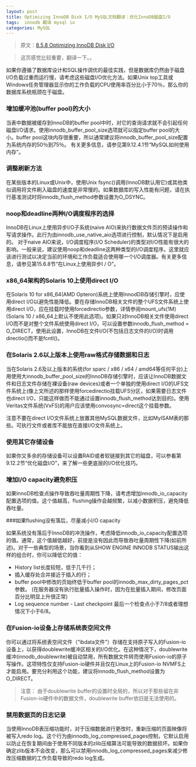 ```yaml
---
layout: post
title: Optimizing InnoDB Disk I/O MySQL文档翻译：优化InnoDB磁盘I/O
tags:  innodb 翻译 mysql io
categories: MySQL
---
```



> 原文：[8.5.8 Optimizing InnoDB Disk I/O](https://dev.mysql.com/doc/refman/5.7/en/optimizing-innodb-diskio.html)

> 这页感觉比较重要，翻译一下。。


如果你遵循了数据库设计和SQL操作调优的最佳实践，但是数据库仍然由于磁盘I/O负载过重而运行慢，请考虑这些磁盘I/O优化方法。如果Unix top工具或Windows任务管理器显示你的工作负载的CPU使用率百分比小于70％，那么你的数据库系统瓶颈在于磁盘。


### 增加缓冲池(buffer pool)的大小

  当表中数据被缓存到InnoDB的buffer pool中时，对它的查询请求就不会引起任何磁盘I/O请求。使用innodb_buffer_pool_size选项就可以指定buffer pool的大小。buffer pool这块内存很重要，所以通常建议将innodb_buffer_pool_size配置为系统内存的50％到75％。 有关更多信息，请参见第9.12.4.1节“MySQL如何使用内存”。

### 调整刷新方法

  在某些版本的Linux或Unix中，使用Unix fsync()调用(InnoDB默认用它)或其他类似调用将文件刷入磁盘的速度是非常慢的。如果数据库的写入性能有问题，请在执行基准测试时将innodb_flush_method参数设置为O_DSYNC。

### noop和deadline两种I/O调度程序的选择

  InnoDB在Linux上使用异步I/O子系统(naive AIO)来执行数据文件页的预读操作和写请求操作。此行为由innodb_use_native_aio选项进行控制，默认情况下是启用的。 对于naive AIO来说，I/O调度程序(I/O Scheduler)的类型对I/O性能有很大的影响。一般来说，建议使用noop和deadline这两种类型的I/O调度程序。这里就应该进行测试以决定当前的环境和工作负载适合使用哪一个I/O调度器。有关更多信息，请参见第15.6.8节“在Linux上使用异步I / O”。

### x86_64架构的Solaris 10上使用direct I/O

<!--more-->
  在Solaris 10 for x86_64(AMD Opteron)系统上使用InnodDB存储引擎时，应使用direct I/O以避免性能降低。要在存储InnoDB相关文件的整个UFS文件系统上使用direct I/O，应在挂载时使用forcedirectio参数，详情参阅mount_ufs(1M)(Solaris 10 / x86_64上默认不使用此选项)。如果只对InnoDB相关文件使用direct I/O而不是对整个文件系统使用direct I/O，可以设置参数innodb_flush_method = O_DIRECT，使用此设置，InnoDB在文件I/O(不包括日志文件的I/O)时调用directio()而不是fcntl()。

### 在Solaris 2.6以上版本上使用raw格式存储数据和日志

  当在Solaris 2.6及以上版本的系统(for sparc / x86 / x64 / amd64等任何平台)上用使用大innodb_buffer_pool_size的InnoDB存储引擎时，应该让InnoDB数据文件和日志文件存储在裸设备(raw devices)或者一个单独的使用direct I/O的UFS文件系统上(像上文所述的那样使用forcedirectio挂载UFS分区，如果需要日志文件也direct I/O，只能这样做而不能通过设置innodb_flush_method达到目的)。使用Veritas文件系统(VxFS)的用户应该使用convosync=direct这个挂载参数。

  注意不要在direct I/O文件系统上放置其他MySQL数据文件，比如MyISAM表的那些。可执行文件或者库不能放在直接I/O文件系统上。

### 使用其它存储设备

  如果你又多余的存储设备可以设置RAID或者软链接到其它的磁盘，可以参看第9.12.2节“优化磁盘I/O”，来了解一些更底层的I/O优化技巧。



### 增加I/O capacity避免积压

  如果InnoDB检查点操作导致吞吐量周期性下降，请考虑增加innodb_io_capacity配置选项的值。这个值越高，flushing操作会越频繁，以减小数据积压，避免降低吞吐量。

###如果flushing没有落后，尽量减小I/O capacity

  如果系统没有落后于InnoDB的冲洗操作，考虑降低innodb_io_capacity配置选项的值。通常，这个值越低越好，前提是没有因此而导致吞吐量周期性下降(如前所述)。对于一些典型的场景，当你看到从SHOW ENGINE INNODB STATUS输出这样的组合时，你可以降低它的值：
 - History list长度较短，低于几千行；
 - 插入缓存处合并接近于插入的行；
 - buffer pool中修改的页始终低于buffer pool的innodb_max_dirty_pages_pct参数。 (在服务器没有执行批量插入操作时，因为在批量插入期间，修改页面百分比明显上升很正常)
 - Log sequence number - Last checkpoint 最后一个检查点小于7/8或者理想情况下小于6/8。


### 在Fusion-io设备上存储系统表空间文件

  你可以通过将系统表空间文件（“ibdata文件”）存储在支持原子写入的Fusion-io设备上，以获得doublewrite缓冲区相关的I/O优化。在这种情况下，doublewrite缓冲(innodb_doublewrite)被自动禁用，所有数据文件转而使用Fusion-io的原子写操作。这项特性仅支持Fusion-io硬件并且仅在Linux上的Fusion-io NVMFS上才能启用。要充分利用这个功能，建议将innodb_flush_method设置为O_DIRECT。
  
  > 注意：
  > 由于doublewrite buffer的设置时全局的，所以对于那些留在非Fusion-io硬件中的数据文件，doublewrite buffer依旧是无法使用的。

### 禁用数据页的日志记录

  当使用InnoDB表压缩功能时，对于压缩数据进行更改时，重新压缩的页面映像将被写入redo log。这个行为由innodb_log_compressed_pages控制，它默认启用以防止在恢复期间由于使用不同版本的zlib压缩算法可能导致的数据损坏。如果你确定zlib版本不会改变，那么可以禁用innodb_log_compressed_pages来减少修改压缩数据的工作负载导致的redo log生成。



